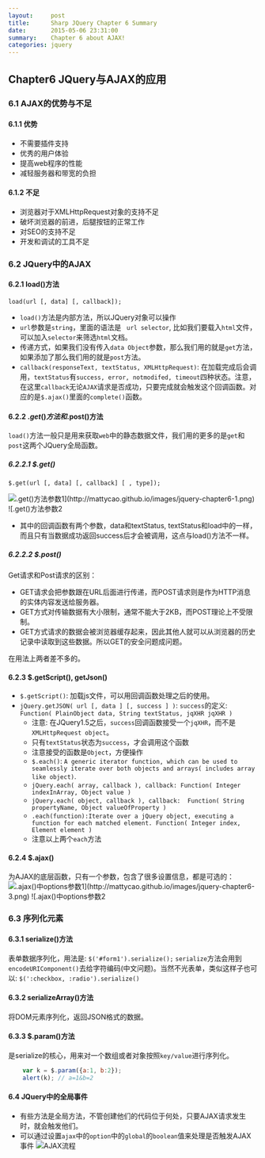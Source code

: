 ```yaml
---
layout:     post
title:      Sharp JQuery Chapter 6 Summary
date:       2015-05-06 23:31:00
summary:    Chapter 6 about AJAX!
categories: jquery
---
```


## Chapter6 JQuery与AJAX的应用
### 6.1 AJAX的优势与不足
#### 6.1.1 优势
* 不需要插件支持
* 优秀的用户体验
* 提高web程序的性能
* 减轻服务器和带宽的负担

#### 6.1.2 不足
* 浏览器对于XMLHttpRequest对象的支持不足
* 破坏浏览器的前进，后腿按钮的正常工作
* 对SEO的支持不足
* 开发和调试的工具不足

### 6.2 JQuery中的AJAX
#### 6.2.1 load()方法
`load(url [, data] [, callback]);`
* `load()`方法是内部方法，所以JQuery对象可以操作
* `url`参数是`string`，里面的语法是 ` url selector`, 比如我们要载入`html`文件，可以加入`selector`来筛选`html`文档。
* 传递方式，如果我们没有传入`data Object`参数，那么我们用的就是`get`方法，如果添加了那么我们用的就是`post`方法。
* `callback(responseText, textStatus, XMLHttpRequest)`: 在加载完成后会调用，`textStatus`有`success, error, notmodifed, timeout`四种状态。注意，在这里`callback`无论`AJAX`请求是否成功，只要完成就会触发这个回调函数。对应的是`$.ajax()`里面的`complete()`函数。

#### 6.2.2 $.get()方法和$.post()方法
`load()`方法一般只是用来获取`web`中的静态数据文件，我们用的更多的是`get`和`post`这两个JQuery全局函数。

##### 6.2.2.1 $.get()
`$.get(url [, data] [, callback] [ , type]);`

![$.get()方法参数1](http://mattycao.github.io/images/jquery-chapter6-1.png)
![$.get()方法参数2](http://mattycao.github.io/images/jquery-chapter6-2.png)
* 其中的回调函数有两个参数，data和textStatus, textStatus和load中的一样，而且只有当数据成功返回success后才会被调用，这点与load()方法不一样。

##### 6.2.2.2 $.post()
Get请求和Post请求的区别：
* GET请求会把参数跟在URL后面进行传递，而POST请求则是作为HTTP消息的实体内容发送给服务器。
* GET方式对传输数据有大小限制，通常不能大于2KB，而POST理论上不受限制。
* GET方式请求的数据会被浏览器缓存起来，因此其他人就可以从浏览器的历史记录中读取到这些数据。所以GET的安全问题成问题。

在用法上两者差不多的。

#### 6.2.3 $.getScript(), getJson()
* `$.getScript()`: 加载js文件，可以用回调函数处理之后的使用。
* `jQuery.getJSON( url [, data ] [, success ] )`: `success`的定义: `Function( PlainObject data, String textStatus, jqXHR jqXHR ) `
    * 注意: 在JQuery1.5之后，`success`回调函数接受一个`jqXHR`，而不是`XMLHttpRequest object`。
    * 只有`textStatus`状态为`success`，才会调用这个函数
    * 注意接受的函数是`Object`，方便操作
    * `$.each()`: `A generic iterator function, which can be used to seamlessly iterate over both objects and arrays( includes array like object)`.
    * `jQuery.each( array, callback ), callback: Function( Integer indexInArray, Object value )`
    * `jQuery.each( object, callback ), callback:  Function( String propertyName, Object valueOfProperty )`
    * `.each(function):Iterate over a jQuery object, executing a function for each matched element. Function( Integer index, Element element )`
    * 注意以上两个`each`方法

#### 6.2.4 $.ajax()
为AJAX的底层函数，只有一个参数，包含了很多设置信息，都是可选的：
![$.ajax()中options参数1](http://mattycao.github.io/images/jquery-chapter6-3.png)
![$.ajax()中options参数2](http://mattycao.github.io/images/jquery-chapter6-4.png)

### 6.3 序列化元素
#### 6.3.1 serialize()方法
表单数据序列化，用法是:
`$('#form1').serialize();`
`serialize`方法会用到`encodeURIComponent()`去给字符编码(中文问题)。当然不光表单，类似这样子也可以: `$(':checkbox, :radio').serialize()`

#### 6.3.2 serializeArray()方法
将DOM元素序列化，返回JSON格式的数据。

#### 6.3.3 $.param()方法
是serialize的核心，用来对一个数组或者对象按照`key/value`进行序列化。

```javascript
    var k = $.param({a:1, b:2});
    alert(k); // a=1&b=2
```

#### 6.4 JQuery中的全局事件
* 有些方法是全局方法，不管创建他们的代码位于何处，只要AJAX请求发生时，就会触发他们。
* 可以通过设置`ajax`中的`option`中的`global`的`boolean`值来处理是否触发AJAX事件
![AJAX流程](http://mattycao.github.io/images/jquery-chapter6-5.png)
